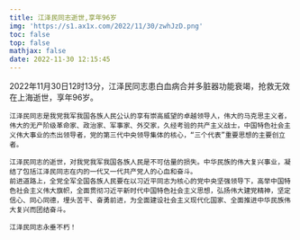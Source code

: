 ```yaml
---
title: 江泽民同志逝世,享年96岁
img: 'https://s1.ax1x.com/2022/11/30/zwhJzD.png'
toc: false
top: false
mathjax: false
date: 2022-11-30 12:15:45
---
```


2022年11月30日12时13分，江泽民同志患白血病合并多脏器功能衰竭，抢救无效在上海逝世，享年96岁。
<!-- more -->

    江泽民同志是我党我军我国各族人民公认的享有崇高威望的卓越领导人，伟大的马克思主义者，伟大的无产阶级革命家、政治家、军事家、外交家，久经考验的共产主义战士，中国特色社会主义伟大事业的杰出领导者，党的第三代中央领导集体的核心，“三个代表”重要思想的主要创立者。

    江泽民同志的逝世，对我党我军我国各族人民是不可估量的损失。中华民族的伟大复兴事业，凝结了包括江泽民同志在内的一代又一代共产党人的心血和奋斗。
    前进道路上，全党全军全国各族人民要在以习近平同志为核心的党中央坚强领导下，高举中国特色社会主义伟大旗帜，全面贯彻习近平新时代中国特色社会主义思想，弘扬伟大建党精神，坚定信心、同心同德，埋头苦干、奋勇前进，为全面建设社会主义现代化国家、全面推进中华民族伟大复兴而团结奋斗。

    江泽民同志永垂不朽！